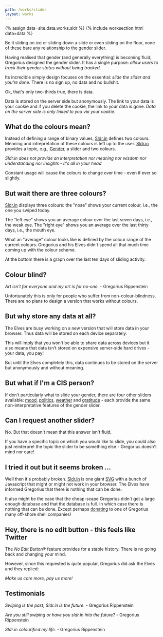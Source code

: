 ```yaml
---
path: /works/slider
layout: works
---
```


{% assign data=site.data.works.sldr %}
{% include worksection.html data=data %}

Be it sliding on ice or sliding down a slide or even sliding on the floor, none of these bare any relationship to the gender slider.

Having realised that gender (and generally everything) is becoming fluid, Gregorius designed the gender slider. It has a single purpose: *allow users to track their gender status without being tracked*.

Its incredible simply design focuses on the essential: *slide the slider and you're done*. There is no sign up, no data and no bullshit.

Ok, that's only two-thirds true, there is data.

Data is stored on the server side but anonymously. The link to your data is your cookie and if you delete the cookie, the link to your data is gone. *Data on the server side is only linked to you via your cookie.*

## What do the colours mean?

Instead of defining a range of binary values,  [Sldr.in](https://sldr.in) defines two colours. Meaning and intrepretation of these colours is left up to the user. [Sldr.in](https://sldr.in) provides a topic, e.g., [Gender](https://gender.sldr.in), a slider and two colours.

*Sldr.in does not provide an interpretation nor meaning nor wisdom nor understanding nor insights - it's all in your head.*

Constant usage will cause the colours to change over time - even if ever so slightly.

## But wait there are three colours?

[Sldr.in](https://sldr.in/) displays three colours: the "nose" shows your current colour, i.e., the one you swiped today.

The "left eye" shows you an average colour over the last seven days, i.e., the weak eye. The "right eye" shows you an average over the last thirty days, i.e., the mouth eye.

What an "average" colour looks like is defined by the colour range of the current colours. Gregorius and his Elves didn't spend all that much time coming up with the colour scheme.

At the bottom there is a graph over the last ten days of sliding activity.

## Colour blind?

*Art isn't for everyone and my art is for no-one.* - Gregorius Rippenstein

Unfortunately this is only for people who suffer from non-colour-blindness. There are no plans to design a version that works without colours.

## But why store any data at all?

The Elves are busy working on a new version that will store data in your browser. Thus data will be stored on each device separately.

This will imply that you won't be able to share data across devices but it also means that data isn't stored on expensive server-side hard drives - your data, you pay!

But until the Elves completely this, data continues to be stored on the server but anonymously and without meaning.

## But what if I'm a CIS person?

If don't particularly what to slide your gender, there are four other sliders available: [mood](https://mood.sldr.in), [politics](https://politics.sldr.in), [weather](https://weather.sldr.in) and [gratitude](https://gratitude.sldr.in) - each provide the same non-interpretative features of the gender slider.

## Can I request another slider?

No. But that doesn't mean that this answer isn't fluid.

If you have a specific topic on which you would like to slide, you could also just reinterpret the topic the slider to be something else - Gregorius doesn't mind nor care!

## I tried it out but it seems broken ...

Well then it's probably broken. [Sldr.in](https://sldr.in) is one giant [SVG](https://en.wikipedia.org/wiki/Scalable_Vector_Graphics) with a bunch of Javascript that might or might not work in your browser. The Elves have informed Gregorius that there is nothing that can be done.

It also might be the case that the cheap-scape Gregorius didn't get a large enough database and that the database is full. In which case there is nothing that can be done. Except perhaps [donating](https://www.paypal.com/donate/?hosted_button_id=SXBPWPT59LHFS) to one of Gregorius many off-shore shell companies!

## Hey, there is no edit button - this feels like Twitter

The *No Edit Button*&#174; feature provides for a stable history. There is no going back and changing your mind.

However, since this requested is quite popular, Gregorius did ask the Elves and they replied:

*Make us care more, pay us more!*

## Testimonials

*Swiping is the past, Sldr.in is the future.* - Gregorius Rippenstein

*Are you still swiping or have you sldr.in into the future?* - Gregorius Rippenstein

*Sldr.in colourified my life.* - Gregorius Rippenstein

